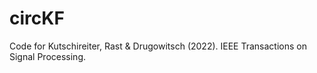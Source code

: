 # circKF
Code for Kutschireiter, Rast &amp; Drugowitsch (2022). IEEE Transactions on Signal Processing.
